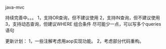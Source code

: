 java-mvc

持续完善中。。。
1，支持OR查询，但不建议使用
2，支持IN查询，但不建议使用
3，支持动态查询，但建议WHERE 组合条件
尽可能少一点，可以写多个queries语句

更新计划：
1，一些注解考虑用aop实现功能。
2，考虑部分代码重构。
